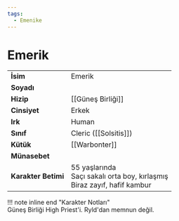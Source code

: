 ```yaml
---
tags:
  - Emenike
---  
```

# Emerik   
  
  
|  |  |  
|---|---|  
| **İsim** | Emerik |  
| **Soyadı** |  |  
| **Hizip** | [[Güneş Birliği]] |  
| **Cinsiyet** | Erkek |  
| **Irk** | Human |  
| **Sınıf** | Cleric ([[Solsitis]]) |  
| **Kütük** | [[Warbonter]] |  
| **Münasebet** |  |  
| **Karakter Betimi** | 55 yaşlarında<br>Saçı sakalı orta boy, kırlaşmış<br>Biraz zayıf, hafif kambur |  
  
  
!!! note inline end "Karakter Notları"  
	Güneş Birliği High Priest'i. Ryld'dan memnun değil.  
  